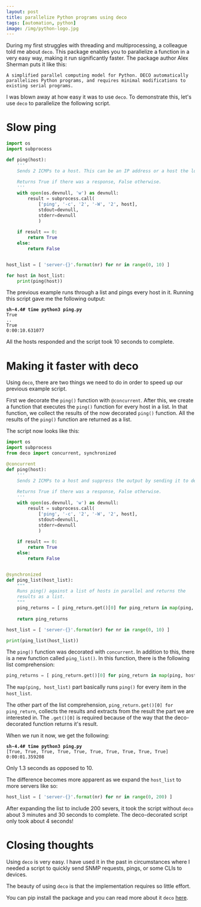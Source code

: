 ```yaml
---
layout: post
title: parallelize Python programs using deco
tags: [automation, python]
image: /img/python-logo.jpg
---
```


During my first struggles with threading and multiprocessing, a colleague told me about `deco`. This package enables you to parallelize a function in a very easy way, making it run significantly faster. The package author Alex Sherman puts it like this:

`A simplified parallel computing model for Python. DECO automatically parallelizes Python programs, and requires minimal modifications to existing serial programs.`

I was blown away at how easy it was to use `deco`. To demonstrate this, let's use `deco` to parallelize the following script.


Slow ping
=========

```python
import os
import subprocess

def ping(host):
    '''
    Sends 2 ICMPs to a host. This can be an IP address or a host the local system can resolve.
    
    Returns True if there was a response, False otherwise.
    '''
    with open(os.devnull, 'w') as devnull:
        result = subprocess.call(
            ['ping', '-c', '2', '-W', '2', host],
            stdout=devnull,
            stderr=devnull
            )
            
    if result == 0:
        return True
    else:        
        return False


host_list = [ 'server-{}'.format(nr) for nr in range(0, 10) ]

for host in host_list:
    print(ping(host))
```

The previous example runs through a list and pings every host in it. Running this script gave me the following output:

<pre style="font-size:12px">
<b>sh-4.4# time python3 ping.py</b>
True
..
True
0:00:10.631077
</pre>   

All the hosts responded and the script took 10 seconds to complete. 


Making it faster with deco
==========================

Using `deco`, there are two things we need to do in order to speed up our previous example script. 

First we decorate the `ping()` function with `@concurrent`. After this, we create a function that executes the `ping()` function for every host in a list. In that function, we collect the results of the now decorated `ping()` function. All the results of the `ping()` function are returned as a list.

The script now looks like this:

```python
import os
import subprocess
from deco import concurrent, synchronized

@concurrent
def ping(host):
    '''
    Sends 2 ICMPs to a host and suppress the output by sending it to devnull.
    
    Returns True if there was a response, False otherwise.
    '''
    with open(os.devnull, 'w') as devnull:
        result = subprocess.call(
            ['ping', '-c', '2', '-W', '2', host],
            stdout=devnull,
            stderr=devnull
            )
            
    if result == 0:
        return True
    else:        
        return False


@synchronized
def ping_list(host_list):
    """
    Runs ping() against a list of hosts in parallel and returns the
    results as a list.
    """
    ping_returns = [ ping_return.get()[0] for ping_return in map(ping, host_list)]    
        
    return ping_returns

host_list = [ 'server-{}'.format(nr) for nr in range(0, 10) ]

print(ping_list(host_list))
```

The `ping()` function was decorated with `concurrent`. In addition to this, there is a new function called `ping_list()`. In this function, there is the following list comprehension:

```python
ping_returns = [ ping_return.get()[0] for ping_return in map(ping, host_list)]    
```

The `map(ping, host_list)` part basically runs `ping()` for every item in the `host_list`.

The other part of the list comprehension, `ping_return.get()[0] for ping_return`, collects the results and extracts from the result the part we are interested in. The `.get()[0]` is required because of the way that the deco-decorated function returns it's result.

When we run it now, we get the following:

<pre style="font-size:12px">
<b>sh-4.4# time python3 ping.py</b>
[True, True, True, True, True, True, True, True, True, True]
0:00:01.359208
</pre>

Only 1.3 seconds as opposed to 10.

The difference becomes more apparent as we expand the `host_list` to more servers like so:

```python
host_list = [ 'server-{}'.format(nr) for nr in range(0, 200) ]
```

After expanding the list to include 200 severs, it took the script without `deco` about 3 minutes and 30 seconds to complete. The deco-decorated script only took about 4 seconds!


Closing thoughts
================

Using `deco` is very easy. I have used it in the past in circumstances where I needed a script to quickly send SNMP requests, pings, or some CLIs to devices. 

The beauty of using `deco` is that the implementation requires so little effort.

You can pip install the package and you can read more about it `deco` [here](https://github.com/alex-sherman/deco). 
